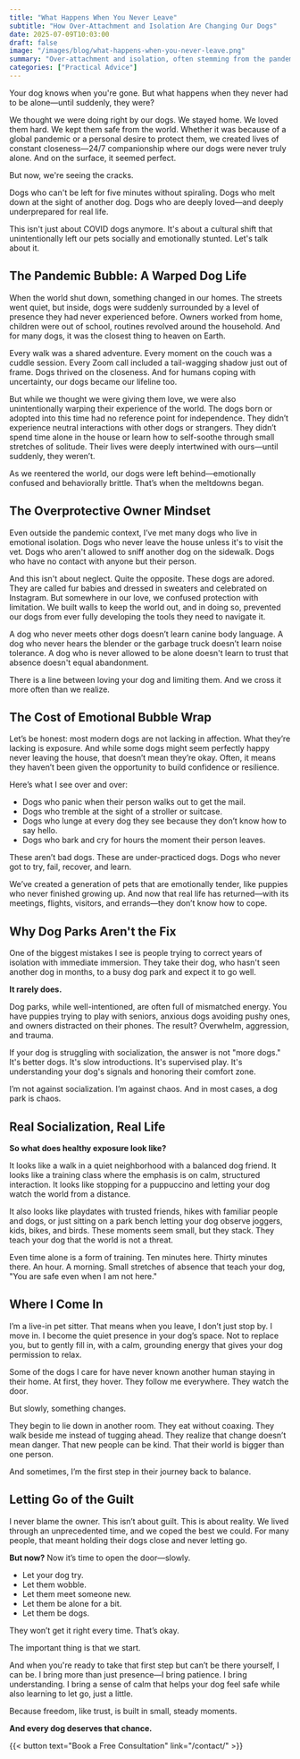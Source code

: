 ```yaml
---
title: "What Happens When You Never Leave" 
subtitle: "How Over-Attachment and Isolation Are Changing Our Dogs" 
date: 2025-07-09T10:03:00 
draft: false 
image: "/images/blog/what-happens-when-you-never-leave.png" 
summary: "Over-attachment and isolation, often stemming from the pandemic and overprotective owner mindsets, have led to a generation of dogs emotionally unprepared for real-life independence and social interaction, which requires gradual, positive exposure rather than intense immersion." 
categories: ["Practical Advice"]
---
```



Your dog knows when you're gone. But what happens when they never had to be alone—until suddenly, they were?

We thought we were doing right by our dogs. We stayed home. We loved them hard. We kept them safe from the world. Whether it was because of a global pandemic or a personal desire to protect them, we created lives of constant closeness—24/7 companionship where our dogs were never truly alone. And on the surface, it seemed perfect.

But now, we're seeing the cracks.

Dogs who can't be left for five minutes without spiraling. Dogs who melt down at the sight of another dog. Dogs who are deeply loved—and deeply underprepared for real life.

This isn't just about COVID dogs anymore. It's about a cultural shift that unintentionally left our pets socially and emotionally stunted. Let's talk about it.

## The Pandemic Bubble: A Warped Dog Life
When the world shut down, something changed in our homes. The streets went quiet, but inside, dogs were suddenly surrounded by a level of presence they had never experienced before. Owners worked from home, children were out of school, routines revolved around the household. And for many dogs, it was the closest thing to heaven on Earth.

Every walk was a shared adventure. Every moment on the couch was a cuddle session. Every Zoom call included a tail-wagging shadow just out of frame. Dogs thrived on the closeness. And for humans coping with uncertainty, our dogs became our lifeline too.

But while we thought we were giving them love, we were also unintentionally warping their experience of the world. The dogs born or adopted into this time had no reference point for independence. They didn’t experience neutral interactions with other dogs or strangers. They didn’t spend time alone in the house or learn how to self-soothe through small stretches of solitude. Their lives were deeply intertwined with ours—until suddenly, they weren’t.

As we reentered the world, our dogs were left behind—emotionally confused and behaviorally brittle. That’s when the meltdowns began.

## The Overprotective Owner Mindset
Even outside the pandemic context, I’ve met many dogs who live in emotional isolation. Dogs who never leave the house unless it's to visit the vet. Dogs who aren't allowed to sniff another dog on the sidewalk. Dogs who have no contact with anyone but their person.

And this isn't about neglect. Quite the opposite. These dogs are adored. They are called fur babies and dressed in sweaters and celebrated on Instagram. But somewhere in our love, we confused protection with limitation. We built walls to keep the world out, and in doing so, prevented our dogs from ever fully developing the tools they need to navigate it.

A dog who never meets other dogs doesn’t learn canine body language. A dog who never hears the blender or the garbage truck doesn’t learn noise tolerance. A dog who is never allowed to be alone doesn't learn to trust that absence doesn't equal abandonment.

There is a line between loving your dog and limiting them. And we cross it more often than we realize.

## The Cost of Emotional Bubble Wrap
Let’s be honest: most modern dogs are not lacking in affection. What they’re lacking is exposure. And while some dogs might seem perfectly happy never leaving the house, that doesn’t mean they’re okay. Often, it means they haven’t been given the opportunity to build confidence or resilience.

Here’s what I see over and over:

* Dogs who panic when their person walks out to get the mail.
* Dogs who tremble at the sight of a stroller or suitcase.
* Dogs who lunge at every dog they see because they don’t know how to say hello.
* Dogs who bark and cry for hours the moment their person leaves.

These aren’t bad dogs. These are under-practiced dogs. Dogs who never got to try, fail, recover, and learn.

We’ve created a generation of pets that are emotionally tender, like puppies who never finished growing up. And now that real life has returned—with its meetings, flights, visitors, and errands—they don’t know how to cope.

## Why Dog Parks Aren't the Fix
One of the biggest mistakes I see is people trying to correct years of isolation with immediate immersion. They take their dog, who hasn't seen another dog in months, to a busy dog park and expect it to go well.

**It rarely does.**

Dog parks, while well-intentioned, are often full of mismatched energy. You have puppies trying to play with seniors, anxious dogs avoiding pushy ones, and owners distracted on their phones. The result? Overwhelm, aggression, and trauma.

If your dog is struggling with socialization, the answer is not "more dogs." It's better dogs. It's slow introductions. It's supervised play. It's understanding your dog's signals and honoring their comfort zone.

I’m not against socialization. I’m against chaos. And in most cases, a dog park is chaos.

## Real Socialization, Real Life
**So what does healthy exposure look like?**

It looks like a walk in a quiet neighborhood with a balanced dog friend. It looks like a training class where the emphasis is on calm, structured interaction. It looks like stopping for a puppuccino and letting your dog watch the world from a distance.

It also looks like playdates with trusted friends, hikes with familiar people and dogs, or just sitting on a park bench letting your dog observe joggers, kids, bikes, and birds. These moments seem small, but they stack. They teach your dog that the world is not a threat.

Even time alone is a form of training. Ten minutes here. Thirty minutes there. An hour. A morning. Small stretches of absence that teach your dog, "You are safe even when I am not here."

## Where I Come In
I’m a live-in pet sitter. That means when you leave, I don’t just stop by. I move in. I become the quiet presence in your dog’s space. Not to replace you, but to gently fill in, with a calm, grounding energy that gives your dog permission to relax.

Some of the dogs I care for have never known another human staying in their home. At first, they hover. They follow me everywhere. They watch the door.

But slowly, something changes.

They begin to lie down in another room. They eat without coaxing. They walk beside me instead of tugging ahead. They realize that change doesn’t mean danger. That new people can be kind. That their world is bigger than one person.

And sometimes, I’m the first step in their journey back to balance.

## Letting Go of the Guilt
I never blame the owner. This isn’t about guilt. This is about reality. We lived through an unprecedented time, and we coped the best we could. For many people, that meant holding their dogs close and never letting go.

**But now?** Now it’s time to open the door—slowly.

* Let your dog try.
* Let them wobble.
* Let them meet someone new.
* Let them be alone for a bit.
* Let them be dogs.

They won’t get it right every time. That’s okay.

The important thing is that we start.

And when you're ready to take that first step but can’t be there yourself, I can be. I bring more than just presence—I bring patience. I bring understanding. I bring a sense of calm that helps your dog feel safe while also learning to let go, just a little.

Because freedom, like trust, is built in small, steady moments.

**And every dog deserves that chance.**



{{< button text="Book a Free Consultation" link="/contact/" >}}
